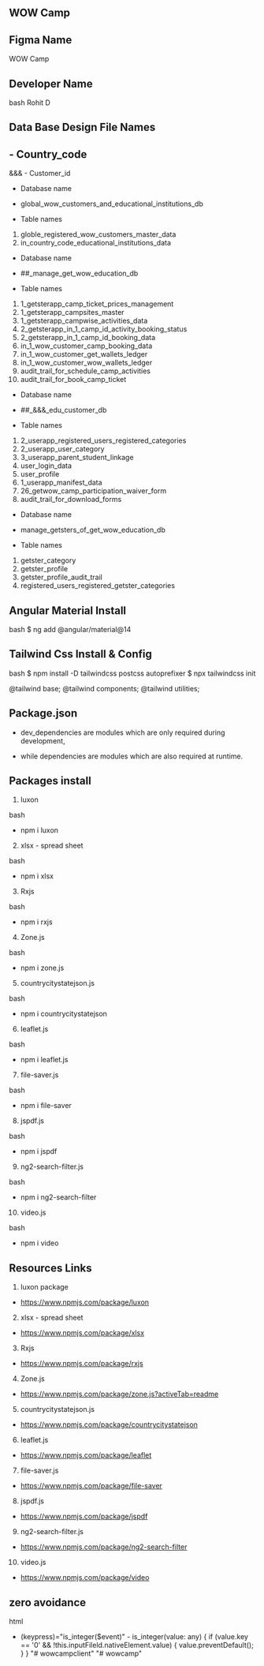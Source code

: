 ## WOW Camp

## Figma Name

WOW Camp
## Developer Name

bash
Rohit D

## Data Base Design File Names

## - Country_code
&&& - Customer_id

- Database name
- global_wow_customers_and_educational_institutions_db

- Table names

1. globle_registered_wow_customers_master_data
2. in_country_code_educational_institutions_data


- Database name
- ##_manage_get_wow_education_db

- Table names

1. 1_getsterapp_camp_ticket_prices_management
2. 1_getsterapp_campsites_master
3. 1_getsterapp_campwise_activities_data
4. 2_getsterapp_in_1_camp_id_activity_booking_status
5. 2_getsterapp_in_1_camp_id_booking_data
6. in_1_wow_customer_camp_booking_data
7. in_1_wow_customer_get_wallets_ledger
8. in_1_wow_customer_wow_wallets_ledger
9. audit_trail_for_schedule_camp_activities
10. audit_trail_for_book_camp_ticket


- Database name
- ##_&&&_edu_customer_db

- Table names

1. 2_userapp_registered_users_registered_categories
2. 2_userapp_user_category
3. 3_userapp_parent_student_linkage
4. user_login_data
5. user_profile
6. 1_userapp_manifest_data
7. 26_getwow_camp_participation_waiver_form
8. audit_trail_for_download_forms

- Database name
- manage_getsters_of_get_wow_education_db

- Table names

1. getster_category
2. getster_profile
3. getster_profile_audit_trail
4. registered_users_registered_getster_categories

## Angular Material Install

bash
$ ng add @angular/material@14

## Tailwind Css Install & Config

bash
$ npm install -D tailwindcss postcss autoprefixer
$ npx tailwindcss init

@tailwind base;
@tailwind components;
@tailwind utilities;

## Package.json

- dev_dependencies are modules which are only required during development,

- while dependencies are modules which are also required at runtime.

## Packages install

1. luxon

bash
- npm i luxon

2. xlsx - spread sheet

bash
- npm i xlsx

3. Rxjs

bash
- npm i rxjs

4. Zone.js

bash
- npm i zone.js

5. countrycitystatejson.js

bash
- npm i countrycitystatejson

6. leaflet.js

bash
- npm i leaflet.js

7. file-saver.js

bash
- npm i file-saver

8. jspdf.js

bash
- npm i jspdf

9. ng2-search-filter.js

bash
- npm i ng2-search-filter

10. video.js

bash
- npm i video


## Resources Links

1. luxon package

- https://www.npmjs.com/package/luxon

2. xlsx - spread sheet

- https://www.npmjs.com/package/xlsx

3. Rxjs

- https://www.npmjs.com/package/rxjs

4. Zone.js

- https://www.npmjs.com/package/zone.js?activeTab=readme

5. countrycitystatejson.js

- https://www.npmjs.com/package/countrycitystatejson

6. leaflet.js

- https://www.npmjs.com/package/leaflet

7. file-saver.js

- https://www.npmjs.com/package/file-saver

8. jspdf.js

- https://www.npmjs.com/package/jspdf

9. ng2-search-filter.js

- https://www.npmjs.com/package/ng2-search-filter

10. video.js

- https://www.npmjs.com/package/video

## zero avoidance

html
- (keypress)="is_integer($event)" - is_integer(value: any) { if (value.key ==
'0' && !this.inputFileld.nativeElement.value) { value.preventDefault(); } }
"# wowcampclient" 
"# wowcamp" 
